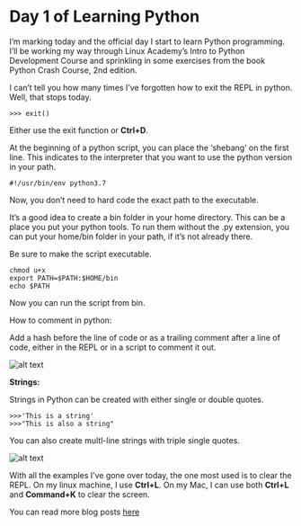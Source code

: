 # Day 1 of Learning Python

I’m marking today and the official day I start to learn Python programming. I’ll be working my way through Linux Academy’s Intro to Python Development Course and sprinkling in some exercises from the book Python Crash Course, 2nd edition.

I can’t tell you how many times I’ve forgotten how to exit the REPL in python. Well, that stops today.

```>>> exit()```

Either use the exit function or **Ctrl+D**.

At the beginning of a python script, you can place the ‘shebang’ on the first line. This indicates to the interpreter that you want to use the python version in your path.

```#!/usr/bin/env python3.7```

Now, you don’t need to hard code the exact path to the executable.

It’s a good idea to create a bin folder in your home directory. This can be a place you put your python tools. To run them without the .py extension, you can put your home/bin folder in your path, if it’s not already there.

Be sure to make the script executable.
```
chmod u+x
export PATH=$PATH:$HOME/bin
echo $PATH
```
Now you can run the  script from bin.

How to comment in python:

Add a hash before the line of code or as a trailing comment after a line of code, either in the REPL or in a script to comment it out.

![alt text](https://github.com/angela-andrews/learn-python-day1/blob/master/images/repl.png "Start the REPL")

**Strings:**

Strings in Python can be created with either single or double quotes.


```
>>>'This is a string'
>>>"This is also a string"
```
You can also create multl-line strings with triple single quotes.

![alt text](https://github.com/angela-andrews/learn-python-day1/blob/master/images/multiline-string.png "Code example of multi-line string")

With all the examples I’ve gone over today, the one most used is to clear the REPL. On my linux machine, I use **Ctrl+L**. On my Mac, I can use both **Ctrl+L** and **Command+K** to clear the screen.

You can read more blog posts [here](https://learningtowebdevblog.wordpress.com/2019/07/23/day-1-of-learning-python/)
